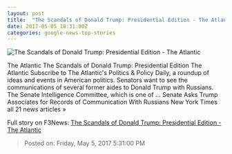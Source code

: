 ```yaml
---
layout: post
title:  "The Scandals of Donald Trump: Presidential Edition - The Atlantic"
date: 2017-05-05 18:31:00Z
categories: google-news-top-stories
---
```


![The Scandals of Donald Trump: Presidential Edition - The Atlantic](https://cdn.theatlantic.com/assets/media/img/mt/2017/04/RTX35HM8/facebook.jpg?1492203679)

The Atlantic The Scandals of Donald Trump: Presidential Edition The Atlantic Subscribe to The Atlantic's Politics & Policy Daily, a roundup of ideas and events in American politics. Senators want to see the communications of several former aides to Donald Trump with Russians. The Senate Intelligence Committee, which is one of ... Senate Asks Trump Associates for Records of Communication With Russians New York Times all 21 news articles »


Full story on F3News: [The Scandals of Donald Trump: Presidential Edition - The Atlantic](http://www.f3nws.com/n/JfyV2H)

> Posted on: Friday, May 5, 2017 5:31:00 PM
